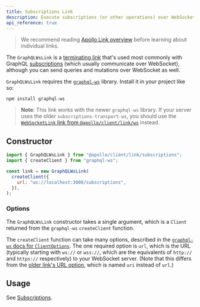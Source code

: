 ```yaml
---
title: Subscriptions Link
description: Execute subscriptions (or other operations) over WebSocket with the graphql-ws library
api_reference: true
---
```


> We recommend reading [Apollo Link overview](./introduction/) before learning about individual links.

The `GraphQLWsLink` is a [terminating link](./introduction/#the-terminating-link) that's used most commonly with GraphQL [subscriptions](../../data/subscriptions/) (which usually communicate over WebSocket), although you can send queries and mutations over WebSocket as well.

`GraphQLWsLink` requires the [`graphql-ws`](https://www.npmjs.com/package/graphql-ws) library. Install it in your project like so:

```shell
npm install graphql-ws
```

> **Note**: This link works with the newer `graphql-ws` library. If your server uses the older `subscriptions-transport-ws`, you should use the [`WebSocketLink` link from `@apollo/client/link/ws`](./apollo-link-ws) instead.

## Constructor

```js
import { GraphQLWsLink } from "@apollo/client/link/subscriptions";
import { createClient } from "graphql-ws";

const link = new GraphQLWsLink(
  createClient({
    url: "ws://localhost:3000/subscriptions",
  }),
);
```

### Options

The `GraphQLWsLink` constructor takes a single argument, which is a `Client` returned from the `graphql-ws` `createClient` function.

The `createClient` function can take many options, described in the [`graphql-ws` docs for `ClientOptions`](https://the-guild.dev/graphql/ws/docs/interfaces/client.ClientOptions). The one required option is `url`, which is the URL (typically starting with `ws://` or `wss://`, which are the equivalents of `http://` and `https://` respectively) to your WebSocket server. (Note that this differs from the [older link's URL option](./apollo-link-ws), which is named `uri` instead of `url`.)

## Usage

See [Subscriptions](../../data/subscriptions/).

